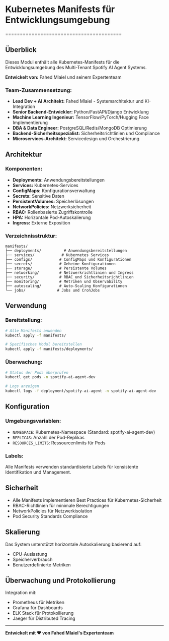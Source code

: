 # Kubernetes Manifests für Entwicklungsumgebung
========================================

## Überblick

Dieses Modul enthält alle Kubernetes-Manifests für die Entwicklungsumgebung des Multi-Tenant Spotify AI Agent Systems.

**Entwickelt von:** Fahed Mlaiel und seinem Expertenteam

### Team-Zusammensetzung:
- **Lead Dev + AI Architekt:** Fahed Mlaiel - Systemarchitektur und KI-Integration
- **Senior Backend-Entwickler:** Python/FastAPI/Django Entwicklung
- **Machine Learning Ingenieur:** TensorFlow/PyTorch/Hugging Face Implementierung
- **DBA & Data Engineer:** PostgreSQL/Redis/MongoDB Optimierung
- **Backend-Sicherheitsspezialist:** Sicherheitsrichtlinien und Compliance
- **Microservices-Architekt:** Servicedesign und Orchestrierung

## Architektur

### Komponenten:
- **Deployments:** Anwendungsbereitstellungen
- **Services:** Kubernetes-Services
- **ConfigMaps:** Konfigurationsverwaltung
- **Secrets:** Sensitive Daten
- **PersistentVolumes:** Speicherlösungen
- **NetworkPolicies:** Netzwerksicherheit
- **RBAC:** Rollenbasierte Zugriffskontrolle
- **HPA:** Horizontale Pod-Autoskalierung
- **Ingress:** Externe Exposition

### Verzeichnisstruktur:
```
manifests/
├── deployments/          # Anwendungsbereitstellungen
├── services/            # Kubernetes Services
├── configs/            # ConfigMaps und Konfigurationen
├── secrets/            # Geheime Konfigurationen
├── storage/            # Persistente Volumes
├── networking/         # Netzwerkrichtlinien und Ingress
├── security/           # RBAC und Sicherheitsrichtlinien
├── monitoring/         # Metriken und Observability
├── autoscaling/        # Auto-Scaling Konfigurationen
└── jobs/              # Jobs und CronJobs
```

## Verwendung

### Bereitstellung:
```bash
# Alle Manifests anwenden
kubectl apply -f manifests/

# Spezifisches Modul bereitstellen
kubectl apply -f manifests/deployments/
```

### Überwachung:
```bash
# Status der Pods überprüfen
kubectl get pods -n spotify-ai-agent-dev

# Logs anzeigen
kubectl logs -f deployment/spotify-ai-agent -n spotify-ai-agent-dev
```

## Konfiguration

### Umgebungsvariablen:
- `NAMESPACE`: Kubernetes-Namespace (Standard: spotify-ai-agent-dev)
- `REPLICAS`: Anzahl der Pod-Replikas
- `RESOURCES_LIMITS`: Ressourcenlimits für Pods

### Labels:
Alle Manifests verwenden standardisierte Labels für konsistente Identifikation und Management.

## Sicherheit

- Alle Manifests implementieren Best Practices für Kubernetes-Sicherheit
- RBAC-Richtlinien für minimale Berechtigungen
- NetworkPolicies für Netzwerkisolation
- Pod Security Standards Compliance

## Skalierung

Das System unterstützt horizontale Autoskalierung basierend auf:
- CPU-Auslastung
- Speicherverbrauch
- Benutzerdefinierte Metriken

## Überwachung und Protokollierung

Integration mit:
- Prometheus für Metriken
- Grafana für Dashboards
- ELK Stack für Protokollierung
- Jaeger für Distributed Tracing

---

**Entwickelt mit ❤️ von Fahed Mlaiel's Expertenteam**
